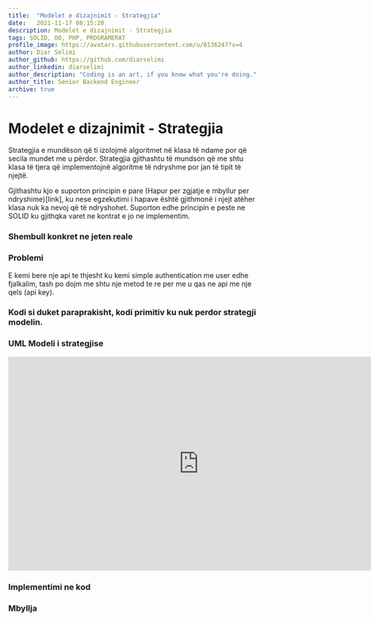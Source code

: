 ```yaml
---
title:  "Modelet e dizajnimit - Strategjia"
date:   2021-11-17 08:15:20
description: Modelet e dizajnimit - Strategjia
tags: SOLID, OO, PHP, PROGRAMERAT
profile_image: https://avatars.githubusercontent.com/u/8136247?v=4
author: Diar Selimi
author_github: https://github.com/diarselimi
author_linkedin: diarselimi
author_description: "Coding is an art, if you know what you're doing."
author_title: Senior Backend Engineer
archive: true
---
```


# Modelet e dizajnimit - Strategjia
Strategjia e mundëson që ti izolojmë algoritmet në klasa të ndame por që secila mundet me u përdor.
Strategjia gjithashtu të mundson që me shtu klasa të tjera që implementojnë algoritme të ndryshme por jan të tipit të njejtë.

Gjithashtu kjo e suporton principin e pare  (Hapur per zgjatje e mbyllur per ndryshime)[link], ku nese egzekutimi i hapave është gjithmonë i njejt atëher klasa nuk ka nevoj që të ndryshohet.
Suporton edhe principin e peste ne SOLID ku gjithqka varet ne kontrat e jo ne implementim.

### Shembull konkret ne jeten reale
<script src="https://gist.github.com/Diarselimi/bfd539de510e269233dee8cdf5987403.js"></script>


### Problemi
E kemi bere nje api te thjesht ku kemi simple authentication me user edhe fjalkalim, tash po dojm me shtu nje metod te re per me u qas ne api me nje qels (api key).


### Kodi si duket paraprakisht, kodi primitiv ku nuk perdor strategji modelin.
<script src="https://gist.github.com/Diarselimi/bfd539de510e269233dee8cdf5987403.js"></script>

### UML Modeli i strategjise
<iframe width="768" height="432" src="https://miro.com/app/live-embed/o9J_lmlGRFs=/?moveToViewport=-128,416,529,326" frameBorder="0" scrolling="no" allowFullScreen></iframe>

### Implementimi ne kod


### Mbyllja



